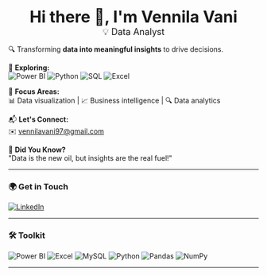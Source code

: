 <p align="center">
  <strong><font size="6">Hi there 👋, I'm Vennila Vani</font></strong><br>
  <font size="4">💡 Data Analyst</font>
</p>

🔍 Transforming **data into meaningful insights** to drive decisions.  

📖 **Exploring:**  
![Power BI](https://img.shields.io/badge/-PowerBI-F2C811?style=flat&logo=power-bi&logoColor=black) 
![Python](https://img.shields.io/badge/-Python-3776AB?style=flat&logo=python&logoColor=yellow) 
![SQL](https://img.shields.io/badge/-SQL-CC2927?style=flat&logo=microsoft-sql-server&logoColor=white) 
![Excel](https://img.shields.io/badge/-Excel-217346?style=flat&logo=microsoft-excel&logoColor=white)  

📌 **Focus Areas:**  
📊 Data visualization | 📈 Business intelligence | 🔍 Data analytics  

📬 **Let's Connect:**  
✉️ vennilavani97@gmail.com  

🌟 **Did You Know?**  
"Data is the new oil, but insights are the real fuel!"  

---

### 🌍 Get in Touch  
[![LinkedIn](https://img.shields.io/badge/LinkedIn-vennila--vani-blue?style=for-the-badge&logo=linkedin)](https://www.linkedin.com/in/vennila-vani-marcus/)  

---

### 🛠️ Toolkit  
![Power BI](https://img.shields.io/badge/PowerBI-F2C811?style=for-the-badge&logo=powerbi&logoColor=black) 
![Excel](https://img.shields.io/badge/Excel-217346?style=for-the-badge&logo=microsoft-excel&logoColor=white) 
![MySQL](https://img.shields.io/badge/MySQL-005C84?style=for-the-badge&logo=mysql&logoColor=white) 
![Python](https://img.shields.io/badge/Python-3776AB?style=for-the-badge&logo=python&logoColor=yellow) 
![Pandas](https://img.shields.io/badge/Pandas-150458?style=for-the-badge&logo=pandas&logoColor=white) 
![NumPy](https://img.shields.io/badge/NumPy-013243?style=for-the-badge&logo=numpy&logoColor=white)  

---
